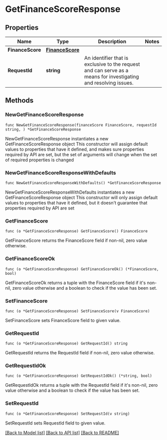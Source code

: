 # GetFinanceScoreResponse

## Properties

Name | Type | Description | Notes
------------ | ------------- | ------------- | -------------
**FinanceScore** | [**FinanceScore**](FinanceScore.md) |  | 
**RequestId** | **string** | An identifier that is exclusive to the request and can serve as a means for investigating and resolving issues. | 

## Methods

### NewGetFinanceScoreResponse

`func NewGetFinanceScoreResponse(financeScore FinanceScore, requestId string, ) *GetFinanceScoreResponse`

NewGetFinanceScoreResponse instantiates a new GetFinanceScoreResponse object
This constructor will assign default values to properties that have it defined,
and makes sure properties required by API are set, but the set of arguments
will change when the set of required properties is changed

### NewGetFinanceScoreResponseWithDefaults

`func NewGetFinanceScoreResponseWithDefaults() *GetFinanceScoreResponse`

NewGetFinanceScoreResponseWithDefaults instantiates a new GetFinanceScoreResponse object
This constructor will only assign default values to properties that have it defined,
but it doesn't guarantee that properties required by API are set

### GetFinanceScore

`func (o *GetFinanceScoreResponse) GetFinanceScore() FinanceScore`

GetFinanceScore returns the FinanceScore field if non-nil, zero value otherwise.

### GetFinanceScoreOk

`func (o *GetFinanceScoreResponse) GetFinanceScoreOk() (*FinanceScore, bool)`

GetFinanceScoreOk returns a tuple with the FinanceScore field if it's non-nil, zero value otherwise
and a boolean to check if the value has been set.

### SetFinanceScore

`func (o *GetFinanceScoreResponse) SetFinanceScore(v FinanceScore)`

SetFinanceScore sets FinanceScore field to given value.


### GetRequestId

`func (o *GetFinanceScoreResponse) GetRequestId() string`

GetRequestId returns the RequestId field if non-nil, zero value otherwise.

### GetRequestIdOk

`func (o *GetFinanceScoreResponse) GetRequestIdOk() (*string, bool)`

GetRequestIdOk returns a tuple with the RequestId field if it's non-nil, zero value otherwise
and a boolean to check if the value has been set.

### SetRequestId

`func (o *GetFinanceScoreResponse) SetRequestId(v string)`

SetRequestId sets RequestId field to given value.



[[Back to Model list]](../README.md#documentation-for-models) [[Back to API list]](../README.md#documentation-for-api-endpoints) [[Back to README]](../README.md)


